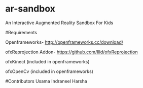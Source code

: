 # ar-sandbox
An Interactive Augmented Reality Sandbox For Kids


#Requirements

Openframeworks- http://openframeworks.cc/download/

ofxReprojection Addon- https://github.com/Illd/ofxReprojection

ofxKinect (included in openframeworks)

ofxOpenCv (included in openframeworks)


#Contributors 
Usama
Indraneel
Harsha
